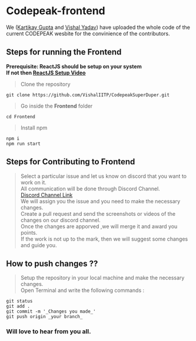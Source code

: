 # Codepeak-frontend
We ([Kartikay Gupta](https://github.com/KartuzGupta) and [Vishal Yadav](https://github.com/VishalIITP)) have uploaded the whole code of the current CODEPEAK wesbite for the convinience of the contributors.
## Steps for running the Frontend
**Prerequisite: ReactJS should be setup on your system**<br>
**If not then [ReactJS Setup Video](https://youtu.be/-mJFZp84TIY)**<br>
>Clone the repository <br>
```
git clone https://github.com/VishalIITP/CodepeakSuperDuper.git
```
>Go inside the **Frontend** folder<br>
```
cd Frontend
```
>Install npm <br>
```
npm i
npm run start
```
## Steps for Contributing to Frontend
>Select a particular issue and let us know on discord that you want to work on it. <br>
>All communication will be done through Discord Channel.  <br>
>[Discord Channel Link](https://discord.gg/xhQ9N9Z3jc) <br>
>We will assign you the issue and you need to make the necessary changes. <br>
>Create a pull request and send the screenshots or videos of the changes on our discord channel. <br>
>Once the changes are apporved ,we will merge it and award you points. <br>
>If the work is not up to the mark, then we will suggest some changes and guide you. <br>

## How to push changes ??
>Setup the repository in your local machine and make the necessary changes. <br>
>Open Terminal and write the following commands : <br>
```
git status
git add .
git commit -m '_Changes you made_'
git push origin _your branch_
```
### Will love to hear from you all.